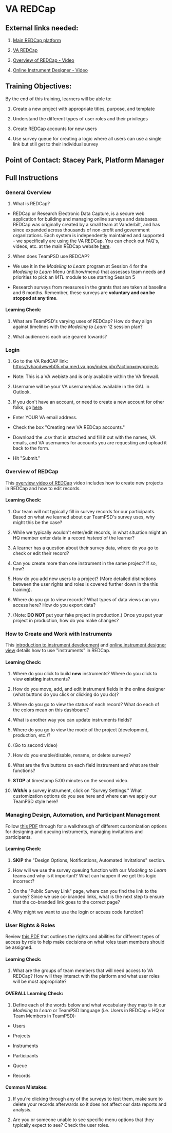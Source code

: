 # VA REDCap

## External links needed:
1. [Main REDCap platform](https://www.project-redcap.org/)
2. [VA REDCap](https://vhacdwweb05.vha.med.va.gov/index.php?action=myprojects)
3. [Overview of REDCap - Video](https://redcap.vanderbilt.edu/consortium/videoplayer.php?video=redcap_overview03.mp4&title=Detailed+Overview+of+REDCap+%2814+min%29&text=This+14-minute+video+provides+a+thorough+overview+of+REDCap+and+much+of+its+functionality.+%0A%09%09%09%09%09%09%09%09%09This+video+is+an+excellent+place+to+begin+learning+about+REDCap+and+what+it+is+capable+of.&referer=REDCAP_PUBLIC)
4. [Online Instrument Designer - Video](https://redcap.vanderbilt.edu/consortium/videoplayer.php?video=online_designer01.flv&title=The+Online+Designer+%285+min%29&text=&referer=REDCAP_PUBLIC)

## Training Objectives:
By the end of this training, learners will be able to:
1. Create a new project with appropriate titles, purpose, and template
2. Understand the different types of user roles and their privileges
3. Create REDCap accounts for new users
4. Use survey queue for creating a logic where all users can use a single link but still get to their individual survey

## Point of Contact: Stacey Park, Platform Manager

## Full Instructions

### General Overview
1. What is REDCap?
- REDCap or Research Electronic Data Capture, is a secure web application for building and managing online surveys and databases. REDCap was originally created by a small team at Vanderbilt, and has since expanded across thousands of non-profit and government organizations. Each system is independently maintained and supported - we specifically are using the VA REDCap. You can check out FAQ's, videos, etc. at the main REDCap website [here](https://www.project-redcap.org/).

2. When does TeamPSD use REDCAP? 
- We use it in the _Modeling to Learn_ program at Session 4 for the _Modeling to Learn_ Menu (mtl.how/menu) that assesses team needs and priorities to pick an _MTL_ module to use starting Session 5
- Research surveys from measures in the grants that are taken at baseline and 6 months. Remember, these surveys are **voluntary and can be stopped at any time**.

#### Learning Check:
1. What are TeamPSD's varying uses of REDCap? How do they align against timelines with the _Modeling to Learn_ 12 session plan? 
2. What audience is each use geared towards?


### Login
1. Go to the VA RedCAP link: https://vhacdwweb05.vha.med.va.gov/index.php?action=myprojects
- Note: This is a VA webiste and is only available within the VA firewall.
2. Username will be your VA username/alias available in the GAL in Outlook. 
3. If you don't have an account, or need to create a new account for other folks, go [here](https://vhacdwweb05.vha.med.va.gov/index.php?action=myprojects).
- Enter YOUR VA email address.
- Check the box "Creating new VA REDCap accounts."
- Download the .csv that is attached and fill it out with the names, VA emails, and VA usernames for accounts you are requesting and upload it back to the form.
- Hit "Submit."


### Overview of REDCap
This [overview video of REDCap](https://redcap.vanderbilt.edu/consortium/videoplayer.php?video=redcap_overview03.mp4&title=Detailed+Overview+of+REDCap+%2814+min%29&text=This+14-minute+video+provides+a+thorough+overview+of+REDCap+and+much+of+its+functionality.+%0A%09%09%09%09%09%09%09%09%09This+video+is+an+excellent+place+to+begin+learning+about+REDCap+and+what+it+is+capable+of.&referer=REDCAP_PUBLIC) video includes how to create new projects in REDCap and how to edit records.

#### Learning Check:
1. Our team will not typically fill in survey records for our participants. Based on what we learned about our TeamPSD's survey uses, why might this be the case?
2. While we typically wouldn't enter/edit records, in what situation might an HQ member enter data in a record *instead* of the learner?
3. A learner has a question about their survey data, where do you go to check or edit their record?
4. Can you create more than one instrument in the same project? If so, how?
5. How do you add new users to a project? (More detailed distinctions between the user rights and roles is covered further down in the this training). 
6. Where do you go to view records? What types of data views can you access here? How do you export data?
7. (Note: **DO NOT** put your fake project in production.) Once you put your project in production, how do you make changes?

### How to Create and Work with Instruments
This [introduction to instrument development](https://redcap.vanderbilt.edu/consortium/videoplayer.php?video=intro_instrument_dev.mp4&title=Introduction+to+Instrument+Development+%286+min%29&text=&referer=REDCAP_PUBLIC) and [online instrument designer view](https://redcap.vanderbilt.edu/consortium/videoplayer.php?video=online_designer01.flv&title=The+Online+Designer+%285+min%29&text=&referer=REDCAP_PUBLIC) details how to use "instruments" in REDCap.

#### Learning Check:
1. Where do you click to build **new** instruments? Where do you click to view **existing** instruments?
2. How do you move, add, and edit instrument fields in the online designer (what buttons do you click or clicking do you do)?
3. Where do you go to view the status of each record? What do each of the colors mean on this dashboard?
4. What is another way you can update instruments fields?
5. Where do you go to view the mode of the project (development, production, etc.)?
6. (Go to second video)
7. How do you enable/disable, rename, or delete surveys?
8. What are the five buttons on each field instrument and what are their functions?
9. **STOP** at timestamp 5:00 minutes on the second video.
10. ***Within*** a survey instrument, click on "Survey Settings." What customization options do you see here and where can we apply our TeamPSD style here?

### Managing Design, Automation, and Participant Management
Follow [this PDF](https://www.mc.vanderbilt.edu/crc/workshop_files/2014-09-19.pdf) through for a walkthrough of different customization options for designing and queuing instruments, managing invitations and participants.

#### Learning Check:
1. **SKIP** the "Design Options, Notifications, Automated Invitations" section.
2. How will we use the survey queuing function with our _Modeling to Learn_ teams and why is it important? What can happen if we get this logic incorrect?
3. On the "Public Survey Link" page, where can you find the link to the survey? Since we use co-branded links, what is the next step to ensure that the co-branded link goes to the correct page?
4. Why might we want to use the login or access code function?
 
### User Rights & Roles
Review [this PDF](https://cri.uchicago.edu/wp-content/uploads/2015/12/REDCap-User-Rights-Best-Practices.pdf) that outlines the rights and abilities for different types of access by role to help make decisions on what roles team members should be assigned.

#### Learning Check:
1. What are the groups of team members that will need access to VA REDCap? How will they interact with the platform and what user roles will be most appropriate?

#### OVERALL Learning Check:
1. Define each of the words below and what vocabulary they map to in our _Modeling to Learn_ or TeamPSD language (i.e. Users in REDCap = HQ or Team Members in TeamPSD):
- Users
- Projects
- Instruments
- Participants
- Queue
- Records


#### Common Mistakes:

1. If you're clicking through any of the surveys to test them, make sure to delete your records afterwards so it does not affect our data reports and analysis. 

2. Are you or someone unable to see specific menu options that they typically expect to see? Check the user roles.

